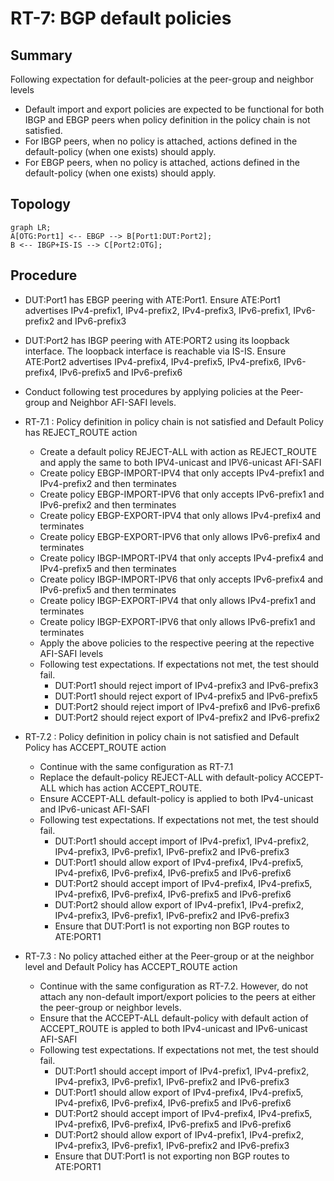 # RT-7: BGP default policies

## Summary

Following expectation for default-policies at the peer-group and neighbor levels
*   Default import and export policies are expected to be functional for both IBGP and EBGP peers when policy definition in the policy chain is not satisfied.
*   For IBGP peers, when no policy is attached, actions defined in the default-policy (when one exists) should apply.
*   For EBGP peers, when no policy is attached, actions defined in the default-policy (when one exists) should apply.

## Topology
```mermaid
graph LR; 
A[OTG:Port1] <-- EBGP --> B[Port1:DUT:Port2];
B <-- IBGP+IS-IS --> C[Port2:OTG];
```

## Procedure
* DUT:Port1 has EBGP peering with ATE:Port1. Ensure ATE:Port1 advertises IPv4-prefix1, IPv4-prefix2, IPv4-prefix3, IPv6-prefix1, IPv6-prefix2 and IPv6-prefix3
* DUT:Port2 has IBGP peering with ATE:PORT2 using its loopback interface. The loopback interface is reachable via IS-IS. Ensure ATE:Port2 advertises IPv4-prefix4, IPv4-prefix5, IPv4-prefix6, IPv6-prefix4, IPv6-prefix5 and IPv6-prefix6
* Conduct following test procedures by applying policies at the Peer-group and Neighbor AFI-SAFI levels.

* RT-7.1 : Policy definition in policy chain is not satisfied and Default Policy has REJECT_ROUTE action
  * Create a default policy REJECT-ALL with action as REJECT_ROUTE and apply the same to both IPV4-unicast and IPV6-unicast AFI-SAFI
  * Create policy EBGP-IMPORT-IPV4 that only accepts IPv4-prefix1 and IPv4-prefix2 and then terminates
  * Create policy EBGP-IMPORT-IPV6 that only accepts IPv6-prefix1 and IPv6-prefix2 and then terminates
  * Create policy EBGP-EXPORT-IPV4 that only allows IPv4-prefix4 and terminates
  * Create policy EBGP-EXPORT-IPV6 that only allows IPv6-prefix4 and terminates
  * Create policy IBGP-IMPORT-IPV4 that only accepts IPv4-prefix4 and IPv4-prefix5 and then terminates
  * Create policy IBGP-IMPORT-IPV6 that only accepts IPv6-prefix4 and IPv6-prefix5 and then terminates
  * Create policy IBGP-EXPORT-IPV4 that only allows IPv4-prefix1 and terminates
  * Create policy IBGP-EXPORT-IPV6 that only allows IPv6-prefix1 and terminates
  * Apply the above policies to the respective peering at the repective AFI-SAFI levels
  * Following test expectations. If expectations not met, the test should fail.
    * DUT:Port1 should reject import of IPv4-prefix3 and IPv6-prefix3
    * DUT:Port1 should reject export of IPv4-prefix5 and IPv6-prefix5
    * DUT:Port2 should reject import of IPv4-prefix6 and IPv6-prefix6
    * DUT:Port2 should reject export of IPv4-prefix2 and IPv6-prefix2

* RT-7.2 : Policy definition in policy chain is not satisfied and Default Policy has ACCEPT_ROUTE action  
  * Continue with the same configuration as RT-7.1
  * Replace the default-policy REJECT-ALL with default-policy ACCEPT-ALL which has action ACCEPT_ROUTE.
  * Ensure ACCEPT-ALL default-policy is applied to both IPv4-unicast and IPv6-unicast AFI-SAFI
  * Following test expectations. If expectations not met, the test should fail.
    * DUT:Port1 should accept import of IPv4-prefix1, IPv4-prefix2, IPv4-prefix3, IPv6-prefix1, IPv6-prefix2 and IPv6-prefix3
    * DUT:Port1 should allow export of IPv4-prefix4, IPv4-prefix5, IPv4-prefix6, IPv6-prefix4, IPv6-prefix5 and IPv6-prefix6
    * DUT:Port2 should accept import of IPv4-prefix4, IPv4-prefix5, IPv4-prefix6, IPv6-prefix4, IPv6-prefix5 and IPv6-prefix6
    * DUT:Port2 should allow export of IPv4-prefix1, IPv4-prefix2, IPv4-prefix3, IPv6-prefix1, IPv6-prefix2 and IPv6-prefix3
    * Ensure that DUT:Port1 is not exporting non BGP routes to ATE:PORT1
      
* RT-7.3 : No policy attached either at the Peer-group or at the neighbor level and Default Policy has ACCEPT_ROUTE action
  * Continue with the same configuration as RT-7.2. However, do not attach any non-default import/export policies to the peers at either the peer-group or neighbor levels.
  * Ensure that the ACCEPT-ALL default-policy with default action of ACCEPT_ROUTE is appled to both IPv4-unicast and IPv6-unicast AFI-SAFI
  * Following test expectations. If expectations not met, the test should fail.
    * DUT:Port1 should accept import of IPv4-prefix1, IPv4-prefix2, IPv4-prefix3, IPv6-prefix1, IPv6-prefix2 and IPv6-prefix3
    * DUT:Port1 should allow export of IPv4-prefix4, IPv4-prefix5, IPv4-prefix6, IPv6-prefix4, IPv6-prefix5 and IPv6-prefix6
    * DUT:Port2 should accept import of IPv4-prefix4, IPv4-prefix5, IPv4-prefix6, IPv6-prefix4, IPv6-prefix5 and IPv6-prefix6
    * DUT:Port2 should allow export of IPv4-prefix1, IPv4-prefix2, IPv4-prefix3, IPv6-prefix1, IPv6-prefix2 and IPv6-prefix3
    * Ensure that DUT:Port1 is not exporting non BGP routes to ATE:PORT1
